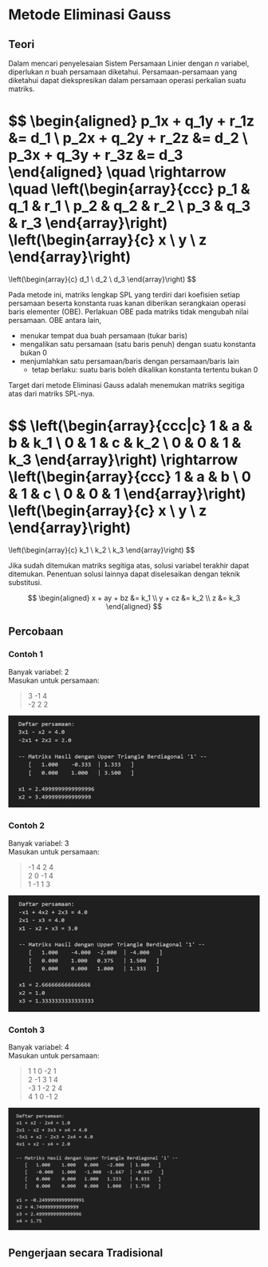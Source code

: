 # Metode Eliminasi Gauss
## Teori
Dalam mencari penyelesaian Sistem Persamaan Linier dengan $n$ variabel, diperlukan $n$ buah persamaan diketahui. Persamaan-persamaan yang diketahui dapat diekspresikan dalam persamaan operasi perkalian suatu matriks.

$$
\begin{aligned}
p_1x + q_1y + r_1z &= d_1 \\
p_2x + q_2y + r_2z &= d_2 \\
p_3x + q_3y + r_3z &= d_3
\end{aligned}
\quad \rightarrow \quad
\left(\begin{array}{ccc}
    p_1 & q_1 & r_1 \\
    p_2 & q_2 & r_2 \\
    p_3 & q_3 & r_3
\end{array}\right)
\left(\begin{array}{c}
    x \\ y \\ z
\end{array}\right)
=
\left(\begin{array}{c}
    d_1 \\ d_2 \\ d_3
\end{array}\right)
$$

Pada metode ini, matriks lengkap SPL yang terdiri dari koefisien setiap persamaan beserta konstanta ruas kanan diberikan serangkaian operasi baris elementer (OBE). Perlakuan OBE pada matriks tidak mengubah nilai persamaan. OBE antara lain,
- menukar tempat dua buah persamaan (tukar baris)
- mengalikan satu persamaan (satu baris penuh) dengan suatu konstanta bukan 0
- menjumlahkan satu persamaan/baris dengan persamaan/baris lain
    - tetap berlaku: suatu baris boleh dikalikan konstanta tertentu bukan 0

Target dari metode Eliminasi Gauss adalah menemukan matriks segitiga atas dari matriks SPL-nya.

$$
\left(\begin{array}{ccc|c}
    1 & a & b & k_1 \\
    0 & 1 & c & k_2 \\
    0 & 0 & 1 & k_3
\end{array}\right)
\rightarrow
\left(\begin{array}{ccc}
    1 & a & b \\
    0 & 1 & c \\
    0 & 0 & 1
\end{array}\right)
\left(\begin{array}{c}
    x \\ y \\ z
\end{array}\right)
=
\left(\begin{array}{c}
    k_1 \\ k_2 \\ k_3
\end{array}\right)
$$

Jika sudah ditemukan matriks segitiga atas, solusi variabel terakhir dapat ditemukan. Penentuan solusi lainnya dapat diselesaikan dengan teknik substitusi.

$$
\begin{aligned}
x + ay + bz &= k_1 \\
y + cz &= k_2 \\
z &= k_3
\end{aligned}
$$

## Percobaan
### Contoh 1
Banyak variabel: 2<br>
Masukan untuk persamaan:
> 3 -1 4<br>
> -2 2 2

![](../assets/sistem_pers_linier/spl2v.png)

### Contoh 2
Banyak variabel: 3<br>
Masukan untuk persamaan:
> -1 4 2 4<br>
> 2 0 -1 4<br>
> 1 -1 1 3

![](../assets/sistem_pers_linier/spl3v.png)

### Contoh 3
Banyak variabel: 4<br>
Masukan untuk persamaan:
> 1 1 0 -2 1<br>
> 2 -1 3 1 4<br>
> -3 1 -2 2 4<br>
> 4 1 0 -1 2

![](../assets/sistem_pers_linier/spl4v.png)

## Pengerjaan secara Tradisional

